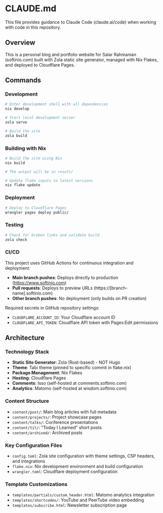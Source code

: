 # CLAUDE.md

This file provides guidance to Claude Code (claude.ai/code) when working with code in this repository.

## Overview

This is a personal blog and portfolio website for Salar Rahmanian (softinio.com) built with Zola static site generator, managed with Nix Flakes, and deployed to Cloudflare Pages.

## Commands

### Development
```bash
# Enter development shell with all dependencies
nix develop

# Start local development server
zola serve

# Build the site
zola build
```

### Building with Nix
```bash
# Build the site using Nix
nix build

# The output will be in result/

# Update flake inputs to latest versions
nix flake update
```

### Deployment
```bash
# Deploy to Cloudflare Pages
wrangler pages deploy public/
```

### Testing
```bash
# Check for broken links and validate build
zola check
```

### CI/CD

This project uses GitHub Actions for continuous integration and deployment:

- **Main branch pushes**: Deploys directly to production (https://www.softinio.com)
- **Pull requests**: Deploys to preview URLs (https://[branch-name].softinio.com)
- **Other branch pushes**: No deployment (only builds on PR creation)

Required secrets in GitHub repository settings:
- `CLOUDFLARE_ACCOUNT_ID`: Your Cloudflare account ID
- `CLOUDFLARE_API_TOKEN`: Cloudflare API token with Pages:Edit permissions

## Architecture

### Technology Stack
- **Static Site Generator**: Zola (Rust-based) - NOT Hugo
- **Theme**: Tabi theme (pinned to specific commit in flake.nix)
- **Package Management**: Nix Flakes
- **Hosting**: Cloudflare Pages
- **Comments**: Isso (self-hosted at comments.softinio.com)
- **Analytics**: Matomo (self-hosted at wisdom.softinio.com)

### Content Structure
- `content/post/`: Main blog articles with full metadata
- `content/projects/`: Project showcase pages
- `content/talks/`: Conference presentations
- `content/til/`: "Today I Learned" short posts
- `content/archived/`: Archived posts

### Key Configuration Files
- `config.toml`: Zola site configuration with theme settings, CSP headers, and integrations
- `flake.nix`: Nix development environment and build configuration
- `wrangler.toml`: Cloudflare deployment configuration

### Template Customizations
- `templates/partials/custom_header.html`: Matomo analytics integration
- `templates/shortcodes/`: YouTube and PeerTube video embedding
- `templates/subscribe.html`: Newsletter subscription page